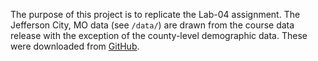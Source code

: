The purpose of this project is to replicate the Lab-04 assignment. The Jefferson City, MO data (see `/data/`) are drawn from the course data release with the exception of the county-level demographic data. These were downloaded from [GitHub](https://github.com/slu-openGIS/MO_DEMOS_JeffCityRegion).